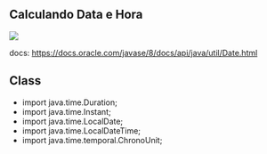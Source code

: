 ## Calculando Data e Hora

<p align="start">
  <a href="https://skillicons.dev">
    <img src="https://skillicons.dev/icons?i=java&perline=12" />
  </a>
</p>

 docs: https://docs.oracle.com/javase/8/docs/api/java/util/Date.html

## Class
<ul>
  <li>
    import java.time.Duration;
  </li>
  <li>
    import java.time.Instant;
  </li>
  <li>
    import java.time.LocalDate;
  </li>
  <li>
    import java.time.LocalDateTime;
  </li>
  <li>
    import java.time.temporal.ChronoUnit;
  </li>
</ul>
